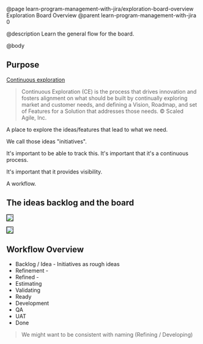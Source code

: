 @page learn-program-management-with-jira/exploration-board-overview Exploration Board Overview
@parent learn-program-management-with-jira 0

@description Learn the general flow for the board.

@body


## Purpose

[Continuous exploration](https://www.scaledagileframework.com/continuous-exploration/)

> Continuous Exploration (CE) is the process that drives innovation and fosters alignment on what should be built by continually exploring market and customer needs, and defining a Vision, Roadmap, and set of Features for a Solution that addresses those needs.
> © Scaled Agile, Inc.

A place to explore the ideas/features that lead to what we need.

We call those ideas "initiatives".

It's important to be able to track this. It's important that it's a continuous process.

It's important that it provides visibility.


A workflow.


## The ideas backlog and the board

<img src="../static/img/program-management-with-jira/exploration-backlog.png"
  style="border: solid 1px black; max-width: 400px;"/>

<img src="../static/img/program-management-with-jira/exploration-board.png"
  style="border: solid 1px black; max-width: 400px;"/>

## Workflow Overview

- Backlog / Idea - Initiatives as rough ideas
- Refinement -
- Refined -
- Estimating
- Validating
- Ready
- Development
- QA
- UAT
- Done

> We might want to be consistent with naming (Refining / Developing)
